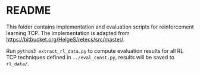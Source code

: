 # README

This folder contains implementation and evaluation scripts for reinforcement learning TCP. The implementation is adapted from https://bitbucket.org/HelgeS/retecs/src/master/. 

Run `python3 extract_rl_data.py` to compute evaluation results for all RL TCP techniques defined in `../eval_const.py`, results will be saved to `rl_data/`.
